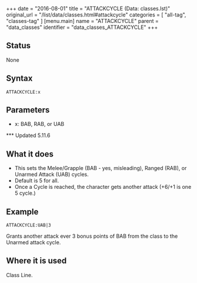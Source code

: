 +++
date = "2016-08-01"
title = "ATTACKCYCLE (Data: classes.lst)"
original_url = "/list/data/classes.html#attackcycle"
categories = [ "all-tag", "classes-tag" ]
[menu.main]
    name = "ATTACKCYCLE"
    parent = "data_classes"
    identifier = "data_classes_ATTACKCYCLE"
+++

## Status

None

## Syntax

`ATTACKCYCLE:x`

## Parameters

-   x: BAB, RAB, or UAB



<span id="attackcycle"></span> \*\*\* Updated 5.11.6

What it does
------------

-   This sets the Melee/Grapple (BAB - yes, misleading), Ranged (RAB),
    or Unarmed Attack (UAB) cycles.
-   Default is 5 for all.
-   Once a Cycle is reached, the character gets another attack (+6/+1 is
    one 5 cycle.)

Example
-------

`ATTACKCYCLE:UAB|3`

Grants another attack ever 3 bonus points of BAB from the class to the
Unarmed attack cycle.

Where it is used
----------------

Class Line.

